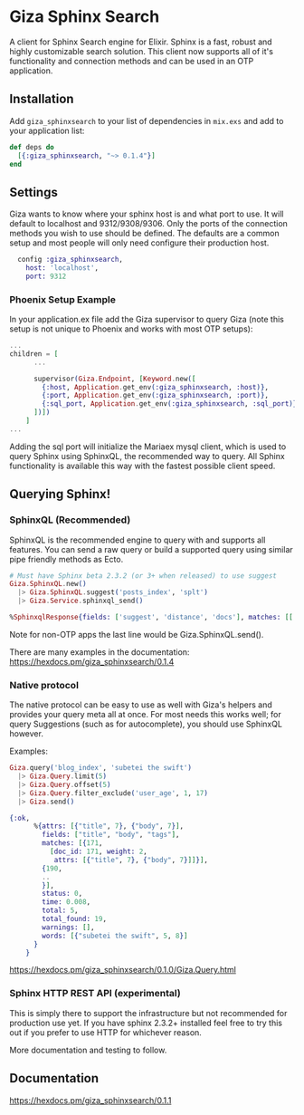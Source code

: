 Giza Sphinx Search
======
A client for Sphinx Search engine for Elixir.  Sphinx is a fast, robust and highly customizable search solution.  This client now supports all of it's functionality and connection methods and can be used in an OTP application.


## Installation

Add `giza_sphinxsearch` to your list of dependencies in `mix.exs` and add to your application list:

```elixir
def deps do
  [{:giza_sphinxsearch, "~> 0.1.4"}]
end
```

## Settings

Giza wants to know where your sphinx host is and what port to use.  It will default to localhost and 9312/9308/9306. Only the ports of the connection
methods you wish to use should be defined.  The defaults are a common setup and most people will only need configure their production host.

```elixir
  config :giza_sphinxsearch,
  	host: 'localhost',
  	port: 9312
```

### Phoenix Setup Example

In your application.ex file add the Giza supervisor to query Giza (note this setup is not unique to Phoenix and works with most OTP setups):

```elixir
...
children = [
      ...

      supervisor(Giza.Endpoint, [Keyword.new([
        {:host, Application.get_env(:giza_sphinxsearch, :host)},
        {:port, Application.get_env(:giza_sphinxsearch, :port)},
        {:sql_port, Application.get_env(:giza_sphinxsearch, :sql_port)}
      ])])
    ]
...
```
Adding the sql port will initialize the Mariaex mysql client, which is used to query Sphinx using SphinxQL, the recommended way to query. All Sphinx functionality is available this way with the fastest possible client speed.


## Querying Sphinx!

### SphinxQL (Recommended)

SphinxQL is the recommended engine to query with and supports all features. You can send a raw query or build a supported query using similar pipe friendly methods as Ecto.

```elixir
# Must have Sphinx beta 2.3.2 (or 3+ when released) to use suggest
Giza.SphinxQL.new() 
  |> Giza.SphinxQL.suggest('posts_index', 'splt')
  |> Giza.Service.sphinxql_send()

%SphinxqlResponse{fields: ['suggest', 'distance', 'docs'], matches: [['split', 1, 5]...]}
```
Note for non-OTP apps the last line would be Giza.SphinxQL.send().

There are many examples in the documentation: https://hexdocs.pm/giza_sphinxsearch/0.1.4


### Native protocol

The native protocol can be easy to use as well with Giza's helpers and provides your query meta all at once.  For most needs this works well; for query Suggestions (such as for autocomplete), you should use SphinxQL however.

Examples:

```elixir
Giza.query('blog_index', 'subetei the swift')
  |> Giza.Query.limit(5)
  |> Giza.Query.offset(5)
  |> Giza.Query.filter_exclude('user_age', 1, 17)
  |> Giza.send()

{:ok,
      %{attrs: [{"title", 7}, {"body", 7}],
        fields: ["title", "body", "tags"],
        matches: [{171,
          [doc_id: 171, weight: 2,
           attrs: [{"title", 7}, {"body", 7}]]}],
        {190,
        ..
        }],
        status: 0, 
        time: 0.008, 
        total: 5, 
        total_found: 19, 
        warnings: [],
        words: [{"subetei the swift", 5, 8}]
      }
    }
```

https://hexdocs.pm/giza_sphinxsearch/0.1.0/Giza.Query.html


### Sphinx HTTP REST API (experimental)

This is simply there to support the infrastructure but not recommended for production use yet.  If you have sphinx 2.3.2+ installed feel free to try this out if you prefer to use HTTP for whichever reason.

More documentation and testing to follow.


## Documentation

https://hexdocs.pm/giza_sphinxsearch/0.1.1
